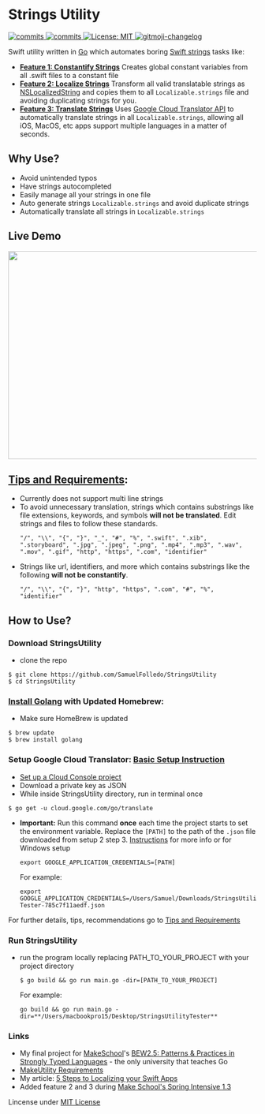# Strings Utility

<p>
  <a>
    <a href="https://goreportcard.com/badge/github.com/SamuelFolledo/StringsUtility" />
    <img alt="commits" src="https://goreportcard.com/badge/github.com/SamuelFolledo/StringsUtility" target="_blank" />
    <a href="https://github.com/SamuelFolledo/StringsUtility/commits/master">
    <img alt="commits" src="https://img.shields.io/github/commit-activity/w/SamuelFolledo/StringsUtility?color=green" target="_blank" />
  </a> 
  <a href="#" target="_blank">
    <img alt="License: MIT" src="https://img.shields.io/badge/License-MIT-yellow.svg" />
  </a>
  <a href="https://github.com/imthaghost/gitmoji-changelog">
    <img src="https://img.shields.io/badge/changelog-gitmoji-brightgreen.svg" alt="gitmoji-changelog">
  </a>
</p>

Swift utility written in [Go](https://golang.org/) which automates boring [Swift strings](https://developer.apple.com/documentation/swift/string) tasks like:
- <ins>__Feature 1: Constantify Strings__</ins> Creates global constant variables from all .swift files to a constant file
- <ins>__Feature 2: Localize Strings__</ins> Transform all valid translatable strings as [NSLocalizedString](https://developer.apple.com/documentation/foundation/nslocalizedstring) and copies them to all ```Localizable.strings``` file and avoiding duplicating strings for you.
- <ins>__Feature 3: Translate Strings__</ins> Uses [Google Cloud Translator API](https://cloud.google.com/translate/docs) to automatically translate strings in all ```Localizable.strings```, allowing all iOS, MacOS, etc apps support multiple languages in a matter of seconds.

## Why Use?
- Avoid unintended typos
- Have strings autocompleted
- Easily manage all your strings in one file
- Auto generate strings ```Localizable.strings``` and avoid duplicate strings
- Automatically translate all strings in ```Localizable.strings```

## Live Demo
<img src="https://github.com/SamuelFolledo/StringsUtility/blob/master/static/gifs/StringsUtilityLiveDemo.gif" width="750" height="422">

## [Tips and Requirements](Tips.md):
- Currently does not support multi line strings
- To avoid unnecessary translation, strings which contains substrings like file extensions, keywords, and symbols **will not be translated**. Edit strings and files to follow these standards.
  ```
  "/", "\\", "{", "}", "_", "#", "%", ".swift", ".xib", ".storyboard", ".jpg", ".jpeg", ".png", ".mp4", ".mp3", ".wav", ".mov", ".gif", "http", "https", ".com", "identifier"
  ```
- Strings like url, identifiers, and more which contains substrings like the following **will not be constantify**.
  ```
  "/", "\\", "{", "}", "http", "https", ".com", "#", "%", "identifier"
  ```

## How to Use?
### Download StringsUtility
-  clone the repo
  ```
  $ git clone https://github.com/SamuelFolledo/StringsUtility
  $ cd StringsUtility
  ```

### [Install Golang](https://sourabhbajaj.com/mac-setup/Go/README.html) with Updated Homebrew:
-  Make sure HomeBrew is updated
  ```
  $ brew update
  $ brew install golang
  ```

### Setup Google Cloud Translator: [Basic Setup Instruction](https://cloud.google.com/translate/docs/basic/setup-basic)
-  [Set up a Cloud Console project](https://cloud.google.com/translate/docs/basic/setup-basic)
-  Download a private key as JSON
-  While inside StringsUtility directory, run in terminal once
  ```
  $ go get -u cloud.google.com/go/translate
  ```
-  __Important:__ Run this command __once__ each time the project starts to set the environment variable. Replace the ```[PATH]``` to the path of the ```.json``` file downloaded from setup 2 step 3. [Instructions](https://cloud.google.com/docs/authentication/production) for more info or for Windows setup
    ```
    export GOOGLE_APPLICATION_CREDENTIALS=[PATH]
    ```
    For example:
    ```
    export GOOGLE_APPLICATION_CREDENTIALS=/Users/Samuel/Downloads/StringsUtility-Tester-785c7f11aedf.json
    ```

For further details, tips, recommendations go to [Tips and Requirements](Tips.md)

### Run StringsUtility
- run the program locally replacing PATH_TO_YOUR_PROJECT with your project directory
  ```
  $ go build && go run main.go -dir=[PATH_TO_YOUR_PROJECT]
  ``` 
  For example:
  ```
  go build && go run main.go -dir=**/Users/macbookpro15/Desktop/StringsUtilityTester**
  ```

### Links
- My final project for [MakeSchool](makeschool.com)'s [BEW2.5: Patterns & Practices in Strongly Typed Languages](https://make-school-courses.github.io/BEW-2.5-Strongly-Typed-Languages/#/) - the only university that teaches Go
- [MakeUtility Requirements](https://github.com/Make-School-Courses/BEW-2.5-Strongly-Typed-Languages/blob/master/Project/MakeUtility.md)
- My article: [5 Steps to Localizing your Swift Apps](https://medium.com/@samuelfolledo/5-steps-to-localizing-your-swift-apps-36c76e9700f7)
- Added feature 2 and 3 during [Make School's Spring Intensive 1.3](https://github.com/Make-School-Courses/INT-1.3-AND-INT-2.3-Spring-Intensive)

Lincense under [MIT License](LICENSE)